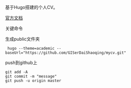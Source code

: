 基于Hugo搭建的个人CV。

[官方文档](http://www.gohugo.org/)

关键命令

生成public文件夹

	 hugo --theme=academic --baseUrl="https://github.com/GISerDaiShaoqing/mycv.git"

push到github上

	git add -A
	git commit -m "message"
	git push -u origin master
